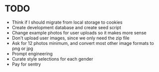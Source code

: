 # TODO

- Think if I should migrate from local storage to cookies
- Create development database and create seed script
- Change example photos for user uploads so it makes more sense
- Don't upload user images, since we only need the zip file
- Ask for 12 photos minimum, and convert most other image formats to png or jpg
- Prompt engineering
- Curate style selections for each gender
- Pay for sentry
